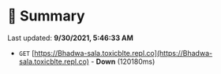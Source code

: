 # 📖 Summary
Last updated: **9/30/2021, 5:46:33 AM**

- `GET` [https://Bhadwa-sala.toxicblte.repl.co](https://Bhadwa-sala.toxicblte.repl.co) - **Down** (120180ms)
